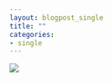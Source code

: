 ```yaml
---
layout: blogpost_single
title: ""
categories:
- single
---
```



<img src="https://internet2016.net/assets/img/internet-2016-campaign-intern-final.jpg" align="middle">
